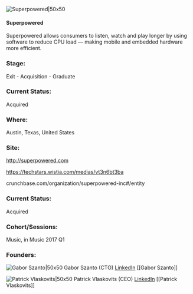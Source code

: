 

![Superpowered|50x50](https://apimg.techstars.com/connect/images/image_files/588fba61c9aec7276c000002/original/Superpowered-avatar-600x600.jpg)

#### Superpowered
Superpowered allows consumers to listen, watch and play longer by using software to reduce CPU load — making mobile and embedded hardware more efficient.

### Stage: 
Exit - Acquisition - Graduate 

### Current Status: 
Acquired

### Where:
Austin, Texas, United States

### Site:
http://superpowered.com

https://techstars.wistia.com/medias/vt3n6bt3ba

crunchbase.com/organization/superpowered-inc#/entity

### Current Status: 
Acquired

### Cohort/Sessions: 
Music, in Music 2017 Q1

### Founders: 

![Gabor Szanto|50x50](https://apimg.techstars.com/connect/images/image_files/588f9ace9c66a95be0000031/original/me.jpg) Gabor Szanto (CTO) [LinkedIn](https://linkedin.com/in/szantog) [[Gabor Szanto]]

![Patrick Vlaskovits|50x50](http://s3.amazonaws.com/ts-accel-connect-uploads/images/image_files/588fbb11c9aec7276c000003/original/PatrickVlaskovitsProfilePic.jpeg) Patrick Vlaskovits (CEO) [LinkedIn](https://linkedin.com/in/vlaskovits) [[Patrick Vlaskovits]]


